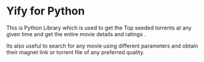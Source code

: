 # Yify for Python
This is Python Library which is used to get the Top seeded torrents at any given time and get the entire movie details and ratings .      

Its also useful to search for any movie using different parameters and obtain their magnet link or torrent file of any preferred quality.
